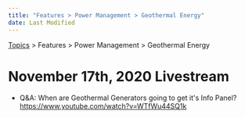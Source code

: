 ```yaml
---
title: "Features > Power Management > Geothermal Energy"
date: Last Modified
---
```

[Topics](../../../topics.md) > Features > Power Management > Geothermal Energy

# November 17th, 2020 Livestream
* Q&A: When are Geothermal Generators going to get it's Info Panel? https://www.youtube.com/watch?v=WTfWu44SQ1k
